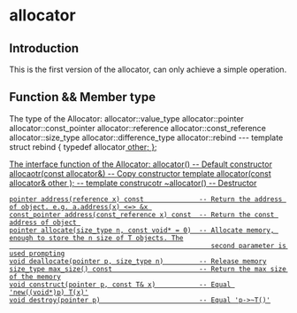 # allocator

## Introduction
This is the first version of the allocator, can only achieve a simple operation.

## Function && Member type

The type of the Allocator:
	allocator::value_type
	allocator::pointer
	allocator::const_pointer
	allocator::reference
	allocator::const_reference
	allocator::size_type
	allocator::difference_type
	allocator::rebind   		--- template <class U> struct rebind { typedef allocator<U> other; };

The interface function of the Allocator:
	allocator()													-- Default constructor
	allocaotr(const allocator&)									-- Copy constructor
	template<class U> allocator(const allocator<U>& other );	-- template construcotr
	~allocator()												-- Destructor

	pointer address(reference x) const 				-- Return the address of object. e.g. a.address(x) <=> &x 
	const_pointer address(const_reference x) const  -- Return the const address of object 
	pointer allocate(size_type n, const void* = 0)  -- Allocate memory, enough to store the n size of T objects. The
	 												   second parameter is used prompting
	void deallocate(pointer p, size_type n)			-- Release memory
	size_type max_size() const 						-- Return the max size of the memory
	void construct(pointer p, const T& x)			-- Equal 'new((void*)p) T(x)'
	void destroy(pointer p)							-- Equal 'p->~T()'